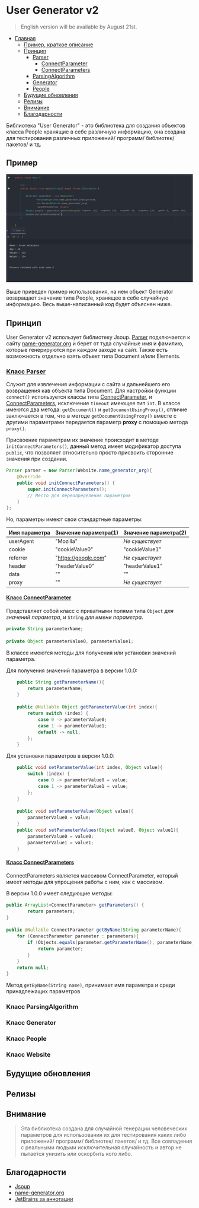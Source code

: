 # User Generator v2

> English version will be available by August 21st.

- [Главная](#user-generator-v2)
  - [Пример, краткое описание](#пример)
  - [Принцип](#принцип)
    - [Parser](#класс-parser)
      - [ConnectParameter](#класс-connectparameter)
      - [ConnectParameters](#класс-connectparameters)
    - [ParsingAlgorithm](#класс-parsingalgorithm)
    - [Generator](#класс-generator)
    - [People](#класс-people)
  - [Будущие обновления](#будущие-обновления)
  - [Релизы](#релизы)
  - [Внимание](#внимание)
  - [Благодарности](#благодарности)

Библиотека "User Generator" - это библиотека для создания объектов класса People хранящие в себе различную информацию, она создана для тестирования различных приложений/ программ/ библиотек/ пакетов/ и тд.

## Пример

![](img/example.png)

Выше приведен пример использования, на нем объект Generator возвращает значение типа People, хранящее в себе случайную информацию. Весь выше-написанный код будет объяснен ниже.

## Принцип

User Generator v2 использует библиотеку Jsoup. [Parser](#класс-parser) подключается к сайту [name-generator.org](https://www.name-generator.org.uk/quick/) и берет от туда случайные имя и фамилию, которые генерируются при каждом заходе на сайт. Также есть возможность отдельно взять объект типа Document и/или Elements.

### [Класс Parser](src/main/java/com/fbs/util/Parser.java)

Служит для извлечения информации с сайта и дальнейшего его возвращения кав объекта типа Document. Для настройки функции `connect()` используется классы типа [ConnectParameter](#класс-connectparameter), и [ConnectParameters](#класс-connectparameters), исключение `timeout` имеющее тип `int`. В классе имеются два метода: `getDocument()` и `getDocumentUsingProxy()`, отличие заключается в том, что в методе `getDocumentUsingProxy()` вместе с другими параметрами передается параметр **proxy** с помощью метода `proxy()`.

Присвоение параметрам их значение происходит в методе `initConnectParameters()`, данный метод имеет модификатор доступа `public`, что позволяет относительно просто присвоить сторонние значения при создании.

```java
Parser parser = new Parser(Website.name_generator_org){
    @Override
    public void initConnectParameters() {
        super.initConnectParameters();
        // Место для переопределения параметров
    }
};
```
Но, параметры имеют свои стандартные параметры:

| Имя параметра | Значение параметра(1) | Значение параметра(2) |
|---------------|-----------------------|-----------------------|
| userAgent     | "Mozilla"             | _Не существует_       |
| cookie        | "cookieValue0"        | "cookieValue1"        |
| referrer      | "https://google.com"  | _Не существует_       |
| header        | "headerValue0"        | "headerValue1"        |
| data          | ""                    | ""                    |
| proxy         | ""                    | _Не существует_       |

#### [Класс ConnectParameter](src/main/java/com/fbs/data/ConnectParameter.java)

Представляет собой класс с приватными полями типа `Object` _для значений параметра_, и `String` _для имени параметра_.
```java
private String parameterName;

private Object parameterValue0, parameterValue1;
```

В классе имеются методы для получения или установки значений параметра.

Для получения значений параметра в версии 1.0.0:
```java
    public String getParameterName(){
        return parameterName;
    }

    public @Nullable Object getParameterValue(int index){
        return switch (index) {
            case 0 -> parameterValue0;
            case 1 -> parameterValue1;
            default -> null;
        };
    }
```

Для установки параметров в версии 1.0.0:

```java
    public void setParameterValue(int index, Object value){
        switch (index) {
            case 0 -> parameterValue0 = value;
            case 1 -> parameterValue1 = value;
        };
    }
    
    public void setParameterValue(Object value){
        parameterValue0 = value;
    }
    public void setParameterValues(Object value0, Object value1){
        parameterValue0 = value0;
        parameterValue1 = value1;
    }
```

#### [Класс ConnectParameters](src/main/java/com/fbs/data/ConnectParameters.java)

ConnectParameters является массивом ConnectParameter, который имеет методы для упрощения работы с ним, как с массивом.

В версии 1.0.0 имеет следующие методы:

```java
public ArrayList<ConnectParameter> getParameters() {
        return parameters;
}

public @Nullable ConnectParameter getByName(String parameterName){
    for (ConnectParameter parameter : parameters){
        if (Objects.equals(parameter.getParameterName(), parameterName)){
            return parameter;
        }
    }
    return null;
}
```

Метод `getByName(String name)`, принимает имя параметра и среди принадлежащих параметров 

### Класс ParsingAlgorithm

### Класс Generator

### Класс People

### Класс Website

## Будущие обновления

## Релизы

## Внимание

> Эта библиотека создана для случайной генерации человеческих параметров для использования их для тестирования каких либо приложений/ программ/ библиотек/ пакетов/ и тд. Все совпадения с реальными людьми исключительная случайность и автор не пытается унизить или оскорбить кого либо.

## Благодарности

+ [Jsoup](https://github.com/jhy/jsoup)
+ [name-generator.org](https://www.name-generator.org.uk/quick/)
+ [JetBrains за аннотации](https://github.com/JetBrains/java-annotations)
